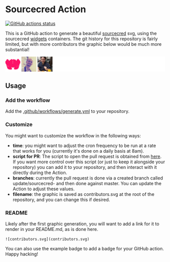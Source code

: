 # Sourcecred Action

[![GitHub actions status](https://github.com/sourcecred/sourcecred-action/Generate-SourceCred/badge.svg?branch=master)](https://github.com/sourcecred/sourcecred-action/actions?query=branch%3Amaster+workflow%3AGenerate-SourceCred)

This is a GitHub action to generate a beautiful [sourcecred](https://www.github.com/sourcecred/sourcecred)
svg, using the sourcecred [widgets](https://www.github.com/sourcecred/widgets) containers. The git history for this repository is fairly limited, but
with more contributors the graphic below would be much more substantial!

![contributors.svg](contributors.svg)

## Usage

### Add the workflow

Add the [.github/workflows/generate.yml](.github/workflows/generate.yml) to your repository. 

### Customize

You might want to customize the workflow in the following ways:

 - **time**: you might want to adjust the cron frequency to be run at a rate that works for you (currently it's done on a daily basis at 8am).
 - **script for PR**: The script to open the pull request is obtained from [here](https://gist.githubusercontent.com/vsoch/074f4895e52f7fa0574a3a7a51d5c9d8/raw/ddfedf86abd2b78332b955325d5d93f37d1353b4/pull_request.sh). If you want more control over this script (or just to keep it alongside your repository) you can add it to your repository, and then interact with it directly during the Action.
 - **branches**: currently the pull request is done via a created branch called update/sourcecred-<date> and then done against master. You can update the Action to adjust these values.
 - **filename**: the graphic is saved as contributors.svg at the root of the repository, and you can change this if desired.

### README

Likely after the first graphic generation, you will want to add a link for it
to render in your README.md, as is done here.

```
![contributors.svg](contributors.svg)
```

You can also use the example badge to add a badge for your GitHub action.
Happy hacking!
